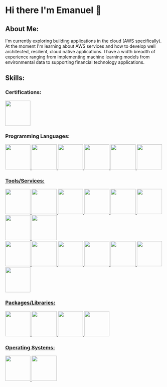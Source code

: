 # Hi there I'm Emanuel 👋 

## About Me:
I'm currently exploring building applications in the cloud (AWS specifically). At the moment I'm learning about AWS services and how to develop well architected, resilient, cloud native applications. I have a width breadth of experience ranging from implementing machine learning models from environmental data to supporting financial technology applications.

## Skills:

### Certifications:
<a href="https://aws.amazon.com/certification/certified-cloud-practitioner/"><img src="https://github.com/meagle21/meagle21/blob/0612e0791758156fcf8dcc4de04a95e18fcc7403/aws-certified-cloud-practitioner.png" width="80" height="80"></img></a>


### Programming Languages:

<a href="https://www.java.com/en/"><img src="https://upload.wikimedia.org/wikipedia/en/thumb/3/30/Java_programming_language_logo.svg/182px-Java_programming_language_logo.svg.png" width="80" height="80"></img>
<a href="https://developer.mozilla.org/en-US/docs/Web/JavaScript"><img src="https://upload.wikimedia.org/wikipedia/commons/thumb/6/6a/JavaScript-logo.png/640px-JavaScript-logo.png" width="80" height="80"></img>
<a href="https://www.python.org/"><img src="https://upload.wikimedia.org/wikipedia/commons/thumb/c/c3/Python-logo-notext.svg/1869px-Python-logo-notext.svg.png" width="80" height="80">
<a href="https://www.w3schools.com/sql/sql_intro.asp"><img src="https://db.cs.uni-tuebingen.de/teaching/ws2223/sql-is-a-programming-language/logo.svg" width="80" height="80"></img>
<a href="https://learn.microsoft.com/en-us/office/vba/library-reference/concepts/getting-started-with-vba-in-office"><img src="https://serkonda7.gallerycdn.vsassets.io/extensions/serkonda7/vscode-vba/0.9.3/1695545193901/Microsoft.VisualStudio.Services.Icons.Default" width="80" height="80"></img>
<a href="https://en.wikipedia.org/wiki/Batch_file"><img src="https://cdn-icons-png.flaticon.com/512/28/28788.png" width="80" height="80"></img>


### Tools/Services:

<a href="https://www.arcgis.com/index.html"><img src="https://upload.wikimedia.org/wikipedia/commons/thumb/d/df/ArcGIS_logo.png/800px-ArcGIS_logo.png" width="80" height="80"></img>
<a href="https://www.arduino.cc/"><img src="https://upload.wikimedia.org/wikipedia/commons/thumb/7/73/Arduino_IDE_logo.svg/2048px-Arduino_IDE_logo.svg.png" width="80" height="80"></img>
<a href="https://www.microsoft.com/en-us/microsoft-365/excel"><img src="https://upload.wikimedia.org/wikipedia/commons/thumb/3/34/Microsoft_Office_Excel_%282019%E2%80%93present%29.svg/2203px-Microsoft_Office_Excel_%282019%E2%80%93present%29.svg.png" width="80" height="80"></img>
<a href="https://aws.amazon.com/iam/"><img src="https://res.cloudinary.com/hy4kyit2a/f_auto,fl_lossy,q_70/learn/modules/aws-cloud-security/control-access-with-aws-identity-and-access-management/images/3d5ecfeab35e8dfc1eb781f7880fafc9_99-c-15-ccc-fe-5-e-4-d-8-f-bcfc-193197-b-9-dc-7-b.png" width="80" height="80">
<a href="https://www.mathworks.com/products/matlab.html"><img src="https://upload.wikimedia.org/wikipedia/commons/2/21/Matlab_Logo.png" width="80" height="80"></img>
<a href="https://qgis.org/en/site/"><img src="https://upload.wikimedia.org/wikipedia/commons/thumb/9/91/QGIS_logo_new.svg/1200px-QGIS_logo_new.svg.png" width="80" height="80"></img>
<a href="https://posit.co/download/rstudio-desktop/"><img src="https://tysonbarrett.com/introR/Figures/RStudio_logo.png" width="80" height="80"></img>
<a href="https://aws.amazon.com/s3/"><img src = "https://cdn.worldvectorlogo.com/logos/amazon-s3-simple-storage-service.svg" width="80" height="80"></img><br>
<a href="https://aws.amazon.com/lambda/"><img src = "https://upload.wikimedia.org/wikipedia/commons/thumb/5/5c/Amazon_Lambda_architecture_logo.svg/1200px-Amazon_Lambda_architecture_logo.svg.png" width="80" height="80"></img>
<a href="https://aws.amazon.com/eventbridge/"><img src = "https://coralogix.com/wp-content/uploads/2022/08/EventBridge_small.svg" width="80" height="80"></img>
<a href="https://aws.amazon.com/route53/"><img src ="https://d2908q01vomqb2.cloudfront.net/da4b9237bacccdf19c0760cab7aec4a8359010b0/2020/08/12/Screen-Shot-2020-08-12-at-9.51.17-AM.png" width="80" height="80"></img>
<a href= "https://aws.amazon.com/ses/"><img src = "https://help.sumologic.com/img/integrations/amazon-aws/ses.png" width="80" height="80"></img>
<a href="https://developer.mozilla.org/en-US/docs/Learn/Getting_started_with_the_web/CSS_basics"><img src="https://upload.wikimedia.org/wikipedia/commons/thumb/d/d5/CSS3_logo_and_wordmark.svg/1452px-CSS3_logo_and_wordmark.svg.png" width="80" height="80"></img>
<a href="https://developer.mozilla.org/en-US/docs/Learn/Getting_started_with_the_web/HTML_basics"><img src="https://cdn.pixabay.com/photo/2017/08/05/11/16/logo-2582748_960_720.png" width="80" height="80"></img>
<a href="https://aws.amazon.com/ec2/"><img src="https://www.logicata.com/wp-content/uploads/2020/08/Amazon-EC2@4x-e1593195270371.png.webp" width="80" height="80"></img>

### Packages/Libraries:
<a href="https://boto3.amazonaws.com/v1/documentation/api/latest/index.html"><img src="https://python.gotrained.com/wp-content/uploads/2019/02/boto3.png" width="80" height="80"></img>
<a href="https://geopandas.org/en/stable/"><img src="https://geopandas.org/en/stable/_images/geopandas_icon.png" width="80" height="80"></img>
<a href="https://pandas.pydata.org/"><img src="https://upload.wikimedia.org/wikipedia/commons/thumb/2/22/Pandas_mark.svg/1200px-Pandas_mark.svg.png" width="80" height="80"></img>
<a href="https://scikit-learn.org/stable/"><img src="https://github.com/scikit-learn/scikit-learn/blob/94f0d6aa7b2d3bdc3d60507daca9b83c7e8b7633/doc/logos/scikit-learn-logo.png" width="80" height="80"></img>

### Operating Systems:
<a href="https://www.linux.org/"><img src="https://upload.wikimedia.org/wikipedia/commons/thumb/3/35/Tux.svg/1200px-Tux.svg.png" width="80" height="80"></img>
<a href="https://www.microsoft.com/en-us/windows?r=1"><img src="https://upload.wikimedia.org/wikipedia/commons/thumb/0/0a/Unofficial_Windows_logo_variant_-_2002%E2%80%932012_%28Multicolored%29.svg/2321px-Unofficial_Windows_logo_variant_-_2002%E2%80%932012_%28Multicolored%29.svg.png" width="80" height="80"></img>
